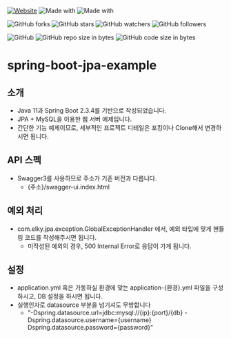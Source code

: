 [![Website](https://img.shields.io/website-up-down-green-red/http/shields.io.svg?label=elky-essay)](https://elky84.github.io)
![Made with](https://img.shields.io/badge/made%20with-Java11-brightgreen.svg)
![Made with](https://img.shields.io/badge/made%20with-MySQL-red.svg)

![GitHub forks](https://img.shields.io/github/forks/elky84/spring-boot-jpa-example.svg?style=social&label=Fork)
![GitHub stars](https://img.shields.io/github/stars/elky84/spring-boot-jpa-example.svg?style=social&label=Stars)
![GitHub watchers](https://img.shields.io/github/watchers/elky84/spring-boot-jpa-example.svg?style=social&label=Watch)
![GitHub followers](https://img.shields.io/github/followers/elky84.svg?style=social&label=Follow)

![GitHub](https://img.shields.io/github/license/mashape/apistatus.svg)
![GitHub repo size in bytes](https://img.shields.io/github/repo-size/elky84/spring-boot-jpa-example.svg)
![GitHub code size in bytes](https://img.shields.io/github/languages/code-size/elky84/spring-boot-jpa-example.svg)

# spring-boot-jpa-example

## 소개
* Java 11과 Spring Boot 2.3.4를 기반으로 작성되었습니다.
* JPA + MySQL을 이용한 웹 서버 예제입니다.
* 간단한 기능 예제이므로, 세부적인 프로젝트 디테일은 포킹이나 Clone해서 변경하시면 됩니다.

## API 스펙
* Swagger3를 사용하므로 주소가 기존 버전과 다릅니다.
  * {주소}/swagger-ui.index.html

## 예외 처리
* com.elky.jpa.exception.GlobalExceptionHandler 에서, 예외 타입에 맞게 핸들링 코드를 작성해주시면 됩니다.
  * 미작성된 예외의 경우, 500 Internal Error로 응답이 가게 됩니다.

## 설정
* application.yml 혹은 가동하실 환경에 맞는 application-{환경}.yml 파일을 구성하시고, DB 설정을 하시면 됩니다.
* 실행인자로 datasource 부분을 넘기셔도 무방합니다
    * "-Dspring.datasource.url=jdbc:mysql://{ip}:{port}/{db} -Dspring.datasource.username={username} Dspring.datasource.password={password}"